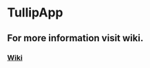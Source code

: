 # TullipApp
For more information visit wiki.
---
### [Wiki](https://tryndo225.github.io/TullipApp/html/index.html)
